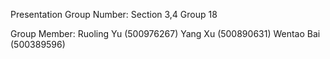 Presentation Group Number:
Section 3,4 Group 18

Group Member:
Ruoling Yu (500976267)
Yang Xu (500890631)
Wentao Bai (500389596)